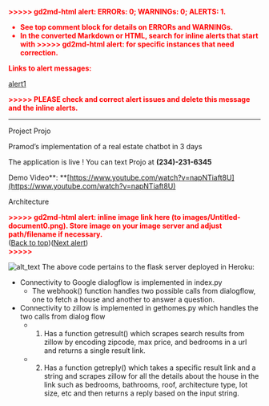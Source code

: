 

<p style="color: red; font-weight: bold">>>>>>  gd2md-html alert:  ERRORs: 0; WARNINGs: 0; ALERTS: 1.</p>
<ul style="color: red; font-weight: bold"><li>See top comment block for details on ERRORs and WARNINGs. <li>In the converted Markdown or HTML, search for inline alerts that start with >>>>>  gd2md-html alert:  for specific instances that need correction.</ul>

<p style="color: red; font-weight: bold">Links to alert messages:</p><a href="#gdcalert1">alert1</a>

<p style="color: red; font-weight: bold">>>>>> PLEASE check and correct alert issues and delete this message and the inline alerts.<hr></p>


Project Projo

Pramod’s implementation of a real estate chatbot in 3 days

The application is live ! You can text Projo at  **(234)-231-6345**

Demo Video**: **[https://www.youtube.com/watch?v=napNTiaft8U](https://www.youtube.com/watch?v=napNTiaft8U)

Architecture



<p id="gdcalert1" ><span style="color: red; font-weight: bold">>>>>>  gd2md-html alert: inline image link here (to images/Untitled-document0.png). Store image on your image server and adjust path/filename if necessary. </span><br>(<a href="#">Back to top</a>)(<a href="#gdcalert2">Next alert</a>)<br><span style="color: red; font-weight: bold">>>>>> </span></p>


![alt_text](images/Untitled-document0.png "image_tooltip")
The above code pertains to the flask server deployed in Heroku:



*   Connectivity to Google dialogflow is implemented in index.py
    *   The webhook() function handles two possible calls from dialogflow, one to fetch a house and another to answer a question. 
*   Connectivity to zillow is implemented in gethomes.py which handles the two calls from dialog flow
    *   1) Has a function getresult() which scrapes search results from zillow by encoding zipcode, max price, and bedrooms in a url and returns a single result link.  
    *   2) Has a function getreply() which takes a specific result link and a string and scrapes zillow for all the details about the house in the link such as bedrooms, bathrooms, roof, architecture type, lot size, etc and then returns a reply based on the input string.
